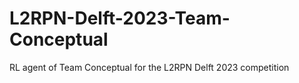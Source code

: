 # L2RPN-Delft-2023-Team-Conceptual
RL agent of Team Conceptual for the L2RPN Delft 2023 competition
